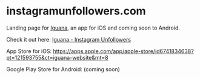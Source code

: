 # instagramunfollowers.com

Landing page for [Iguana](https://instagramunfollowers), an app for iOS and coming soon to Android.

Check it out here: [Iguana - Instagram Unfollowers](https://instagramunfollowers)

App Store for iOS: https://apps.apple.com/app/apple-store/id6741834638?pt=121593755&ct=iguana-website&mt=8

Google Play Store for Android: (coming soon)
